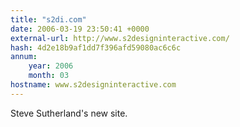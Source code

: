 ```yaml
---
title: "s2di.com"
date: 2006-03-19 23:50:41 +0000
external-url: http://www.s2designinteractive.com/
hash: 4d2e18b9af1dd7f396afd59080ac6c6c
annum:
    year: 2006
    month: 03
hostname: www.s2designinteractive.com
---
```


Steve Sutherland's new site.
